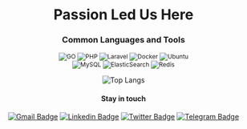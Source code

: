 <div align="center">
<h1>Passion Led Us Here</h1>

### Common Languages and Tools

<p style="font-size: 12px">
    <img src="https://img.shields.io/badge/Go-00ADD8?style=for-the-badge&logo=go&logoColor=white" alt="GO">
    <img src="https://img.shields.io/badge/PHP-777BB4?style=for-the-badge&logo=php&logoColor=white" alt="PHP">
    <img src="https://img.shields.io/badge/-Laravel-FF2D20?style=for-the-badge&logo=laravel&logoColor=white" alt="Laravel">
    <img src="https://img.shields.io/badge/-Docker-2496ED?style=for-the-badge&logo=docker&logoColor=white" alt="Docker">
    <img src="https://img.shields.io/badge/-Ubuntu-dd4814?style=for-the-badge&logo=ubuntu&logoColor=white" alt="Ubuntu">
    <br>
    <img src="https://img.shields.io/badge/-MySQL-4479A1?style=for-the-badge&logo=mysql&logoColor=white" alt="MySQL">
    <img src="https://img.shields.io/badge/-Elasticsearch-005571?style=for-the-badge&logo=elasticsearch&logoColor=white" alt="ElasticSearch">
    <img src="https://img.shields.io/badge/-Redis-DC382D?style=for-the-badge&logo=redis&logoColor=white" alt="Redis">
</p>

![Top Langs](https://github-readme-stats-sigma-five.vercel.app/api/top-langs/?username=mindwingx&layout=compact&theme=chartreuse-light)

#### Stay in touch

[![Gmail Badge](https://img.shields.io/badge/-Gmail-c14438?style=flat-square&logo=Gmail&logoColor=white&link=mailto:mindwingx@gmail.com)](mailto:mindwingx@gmail.com)
[![Linkedin Badge](https://img.shields.io/badge/-Linkedin-blue?style=flat-square&logo=Linkedin&logoColor=white&link=https://www.linkedin.com/in/miladrg/)](https://www.linkedin.com/in/miladrg/)
[![Twitter Badge](https://img.shields.io/badge/-Twitter-1ca0f1?style=flat-square&labelColor=1ca0f1&logo=twitter&logoColor=white&link=https://twitter.com/mindwingx)](https://twitter.com/mindwingx)
[![Telegram Badge](https://img.shields.io/badge/-Telegram-1ca0f1?style=flat-square&labelColor=1ca0f1&logo=telegram&logoColor=white&link=https://t.me/mindwingx)](https://t.me/mindwingx)

[//]: # (![Milad Roudgarian's github stats]&#40;https://github-readme-stats.vercel.app/api?username=mindwingx&count_private=true&show_icons=true&theme=chartreuse-dark&#41;)

[//]: # ()

[//]: # (<p align="center">)

[//]: # (  <img src="https://komarev.com/ghpvc/?username=mindwingx&style=flat&color=blue" width="120" alt="views counter"/>)

[//]: # (</p>)
</div>
